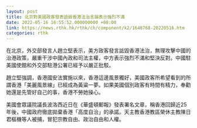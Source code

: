 ```yaml
---
layout: post
title: 北京對美國政客發表詆毀香港法治言論表示強烈不滿
date: 2022-05-16 16:55:52.000000000 +08:00
link: https://news.rthk.hk/rthk/ch/component/k2/1648768-20220516.htm
categories: rthk
---
```


在北京，外交部發言人趙立堅表示，美方政客發言詆毀香港法治，無理攻擊中國的治港政策，嚴重干涉中國內政和司法主權，中方表示強烈不滿和堅決反對。中國駐美國使館和外交部駐港公署已經予以嚴正批駁。

趙立堅強調，香港國安法實施以來，香港這邊風景獨好，美國政客所希望看到的所謂香港「美麗風景線」已經成為黃粱一夢。如果美國個別政客有時間有精力，奉勸她還是先管好自己的事，香港不勞她操心。

美國會眾議院議長波洛西近日在《華盛頓郵報》發表署名文章，稱香港回歸近25年後，中國政府徹底拋棄香港「高度自治」的承諾。天主教香港教區榮休主教陳日君樞機等人被捕，冒犯宗教自由、政治自由和人權。
